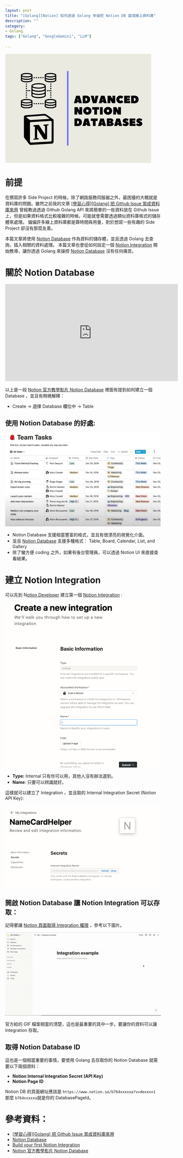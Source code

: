 ```yaml
---
layout: post
title: "[Golang][Notion] 如何透過 Golang 來操控 Notion DB 當成線上資料庫"
description: ""
category: 
- Golang
tags: ["Golang", "GoogleGemini", "LLM"]

---
```


![Notion Databases: An advanced tutorial on Notion's game-changing feature](../images/2022/OIP.jpeg)



# 前提

在撰寫許多 Side Project 的時候，除了網路服務伺服器之外，最困擾的大概就是資料庫的問題。雖然之前我的文章 [[學習心得\][Golang] 把 Github Issue 當成資料庫來用](https://www.evanlin.com/go-github-issue/) 曾經教過透過 Github Golang API 來將簡單的一些資料放在 Github Issue 上，但是如果資料格式比較複雜的時候。可能就會需要透過類似資料庫格式的儲存體來處理。 偏偏許多線上資料庫都是算時間與用量，對於想寫一些有趣的 Side Project 卻沒有那麼友善。

本篇文章將使用 [Notion Database](https://www.notion.so/help/guides/creating-a-database) 作為資料的儲存體，並且透過 Golang 去查詢，插入相關的資料處理。 本篇文章也會從如何設定一個 [Notion Integration](https://developers.notion.com/docs/create-a-notion-integration) 開始教導，讓你透過 Golang 來操控  [Notion Database](https://www.notion.so/help/guides/creating-a-database)  沒有任何痛苦。



# 關於 Notion Database 

<iframe width="560" height="315" src="https://www.youtube.com/embed/O8qdvSxDYNY?si=HpjDcPf42mp5TqTR" title="YouTube video player" frameborder="0" allow="accelerometer; autoplay; clipboard-write; encrypted-media; gyroscope; picture-in-picture; web-share" allowfullscreen></iframe>

以上是一段 [Notion 官方教學影片 Notion Database](https://www.youtube.com/watch?v=O8qdvSxDYNY) 裡面有提到如何建立一個 Database ，並且有稍微解釋：

- Create -> 選擇 Database 欄位中 ->  Table 

## 使用 Notion Database 的好處:

![image-20240115211147923](../images/2022/image-20240115211147923.png)

- Notion Database 支援相當豐富的格式，並且有很漂亮的視覺化介面。
- 並且 [Notion Database](https://www.notion.so/help/guides/creating-a-database)  支援多種格式： Table, Board, Calendar, List,  and Gallery
- 除了蠻方便 coding 之外，如果有後台管理員，可以透過 Notion UI 來直接查看結果。

# 建立 Notion Integration

可以先到 N[otion Developer](https://developers.notion.com/)  建立第一個 [Notion Integration](https://www.notion.so/my-integrations) :

![image-20240115233258526](../images/2022/image-20240115233258526.png)

- **Type:** Internal 只有你可以用，其他人沒有辦法選到。
- **Name**: 只要可以辨識就好。

這樣就可以建立了 Integration ，並且取的 Internal Integration Secret (Notion API Key):

![image-20240115233433452](../images/2022/image-20240115233433452.png)

## 開啟 Notion Database 讓 Notion Integration 可以存取：

記得要讓 [Notion 頁面取得 Integration 權限](https://developers.notion.com/docs/create-a-notion-integration#give-your-integration-page-permissions) ，參考以下圖片。

![](../images/2022/68747470733a2f2f66696c65732e726561646d652e696f2f666566633830392d7065726d697373696f6e732e676966.gif)

官方給的 GIF 檔案相當的清楚，這也是最重要的其中一步。要讓你的資料可以讓 Integration 存取。

## 取得 Notion Database ID

這也是一個相當重要的事情，要使用 Golang 去存取你的 Notion Database 就需要以下兩個資料：

- **Notion Internal Integration Secret (API Key)**
- **Notion Page ID**

Notion DB 的頁面網址應該是 `https://www.notion.so/b764xxxxxa?v=dexxxx1` 那麼 `b764xxxxxa`就是你的 DatabasePageId。





# 參考資料：

- [[學習心得\][Golang] 把 Github Issue 當成資料庫來用](https://www.evanlin.com/go-github-issue/) 
- [Notion Database](https://www.notion.so/help/guides/creating-a-database) 
- [Build your first Notion Integration](https://developers.notion.com/docs/create-a-notion-integration)
- [Notion 官方教學影片 Notion Database](https://www.youtube.com/watch?v=O8qdvSxDYNY)
